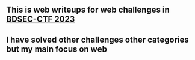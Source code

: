 ## This is web writeups for web challenges in  [BDSEC-CTF 2023](https://2023.bdsec-ctf.com/challenges) 
## I have solved other challenges other categories but my main focus on web 

